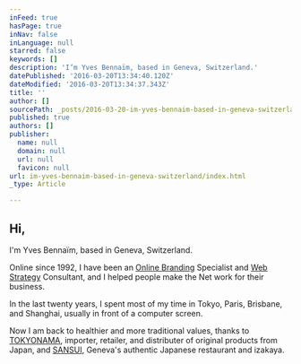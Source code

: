 ```yaml
---
inFeed: true
hasPage: true
inNav: false
inLanguage: null
starred: false
keywords: []
description: 'I’m Yves Bennaïm, based in Geneva, Switzerland.'
datePublished: '2016-03-20T13:34:40.120Z'
dateModified: '2016-03-20T13:34:37.343Z'
title: ''
author: []
sourcePath: _posts/2016-03-20-im-yves-bennaim-based-in-geneva-switzerland.md
published: true
authors: []
publisher:
  name: null
  domain: null
  url: null
  favicon: null
url: im-yves-bennaim-based-in-geneva-switzerland/index.html
_type: Article

---
```

## Hi,

I'm Yves Bennaïm, based in Geneva, Switzerland.

Online since 1992, I have been an [Online Branding][0] Specialist and [Web Strategy][1] Consultant, and I helped people make the Net work for their business.

In the last twenty years, I spent most of my time in Tokyo, Paris, Brisbane, and Shanghai, usually in front of a computer screen.

Now I am back to healthier and more traditional values, thanks to [TOKYONAMA][2], importer, retailer, and distributer of original products from Japan, and [SANSUI][3], Geneva's authentic Japanese restaurant and izakaya.

[0]: http://www.zlok.net/ "ZLOK"
[1]: http://www.geekko.com/ "Geekko"
[2]: http://tokyonama.com/ "Tokyonama"
[3]: null